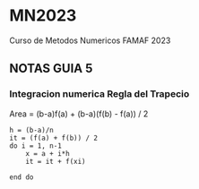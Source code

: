 # MN2023
Curso de Metodos Numericos FAMAF 2023

## NOTAS GUIA 5
### Integracion numerica Regla del Trapecio
Area = (b-a)f(a) + (b-a)(f(b) - f(a)) / 2


```
h = (b-a)/n
it = (f(a) + f(b)) / 2
do i = 1, n-1
    x = a + i*h
    it = it + f(xi)

end do
```
